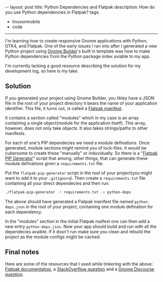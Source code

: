 --
layout: post
title: Python Dependencies and Flatpak
description: How do you use Python dependencies in Flatpak?
tags:
  - linuxonmobile
  - code
---
I'm learning how to create responsive Gnome applications with Python, GTK4, and Flatpak. One of the early issues I ran into after I generated a new Python project using [Gnome Builder](https://flathub.org/apps/details/org.gnome.Builder)'s built in template was how to make Python dependencies from the Python package index aviable to my app.

I'm currently lacking a good resource describing the solution for my development log, so here is my take.

## Solution

If you generated your project using Gnome Builder, you likley have a JSON file in the root of your project directory it bears the name of your application identifier. This file, it turns out, is called a [Flatpak mainfest](https://docs.flatpak.org/en/latest/manifests.html).

It contains a section called "modules" which in my case is an array containing a single object(module for the application itself). This array, however, does not only take objects. It also takes strings/paths to other manifests. 

For each of one's PIP dependecies we need a module definations. Once generated, module sections might remind you of lock-files. It would be cubersome to create these "manually" or induvidually. So there is a "[Flatpak PIP Generator](https://github.com/flatpak/flatpak-builder-tools/tree/master/pip)" script that among, other things, that can generate these module definations given a `requirements.txt` file.

Put the `flatpak-pip-generator` script in the root of your project(you might want to add it to your `.gitignore`). Then create a `requirements.txt` file containing all your direct dependecies and then run:

```bash
./flatpak-pip-generator -r requirements.txt -o python-deps
```

The above should have generated a Flatpak manifest file named `python-deps.json` in the root of your project, containing one module defination for each dependency.

In the "modules" section in the initial Flatpak maifest one can then add a new entry `python-deps.json`. Now your app should build and run with all the dependecies avaible. If it dosn't run make sure you clean and rebuild the project as the module configs might be cached.

## Final notes

Here are some of the resources that I used while tinkering with the above: [Flatpak documentation](https://docs.flatpak.org/en/latest/python.html), a [StackOverflow question](https://stackoverflow.com/questions/58336157/using-gnome-builder-with-python) and a [Gnome Discourse question](https://discourse.gnome.org/t/gnome-builder-python-how-can-i-import-python-packages/6420).
